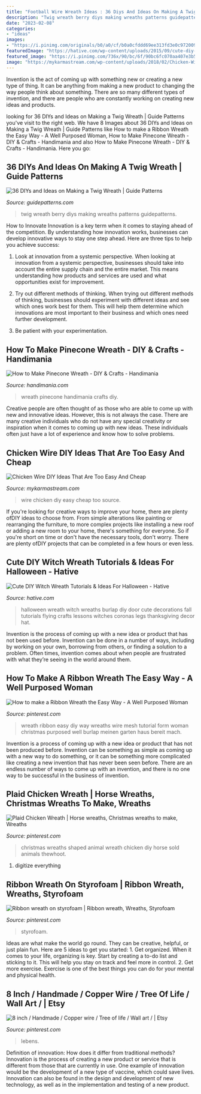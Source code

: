 ```yaml
---
title: "Football Wire Wreath Ideas : 36 Diys And Ideas On Making A Twig Wreath"
description: "Twig wreath berry diys making wreaths patterns guidepatterns"
date: "2023-02-08"
categories:
- "ideas"
images:
- "https://i.pinimg.com/originals/b0/a0/cf/b0a0cfddd69ee313fd3e0c972009b4c1.jpg"
featuredImage: "https://hative.com/wp-content/uploads/2015/09/cute-diy-witch-wreath-tutorials/14-cute-diy-witch-wreath-tutorials.jpg"
featured_image: "https://i.pinimg.com/736x/90/bc/6f/90bc6fc070aa407e3b5640f08562e716.jpg"
image: "https://mykarmastream.com/wp-content/uploads/2018/02/Chicken-Wire-diy-.jpg"
---
```



Invention is the act of coming up with something new or creating a new type of thing. It can be anything from making a new product to changing the way people think about something. There are so many different types of invention, and there are people who are constantly working on creating new ideas and products.

	

		
looking for 36 DIYs and Ideas on Making a Twig Wreath | Guide Patterns you've visit to the right web. We have 8 Images about 36 DIYs and Ideas on Making a Twig Wreath | Guide Patterns like How to make a Ribbon Wreath the Easy Way - A Well Purposed Woman, How to Make Pinecone Wreath - DIY &amp; Crafts - Handimania and also How to Make Pinecone Wreath - DIY &amp; Crafts - Handimania. Here you go:
		
    
## 36 DIYs And Ideas On Making A Twig Wreath | Guide Patterns

<img loading=lazy src="https://www.guidepatterns.com/wp-content/uploads/2016/12/Twig-and-Berry-Wreaths.jpg" onerror="this.onerror=null;this.src='https://tse3.mm.bing.net/th?id=OIP.cbt0Y-K2jltG-e7Y2zeYSQHaLJ&amp;pid=15.1';" alt="36 DIYs and Ideas on Making a Twig Wreath | Guide Patterns">

_Source: guidepatterns.com_

>twig wreath berry diys making wreaths patterns guidepatterns. 

	

How to Innovate
Innovation is a key term when it comes to staying ahead of the competition. By understanding how innovation works, businesses can develop innovative ways to stay one step ahead. Here are three tips to help you achieve success:
1. Look at innovation from a systemic perspective. When looking at innovation from a systemic perspective, businesses should take into account the entire supply chain and the entire market. This means understanding how products and services are used and what opportunities exist for improvement.

2. Try out different methods of thinking. When trying out different methods of thinking, businesses should experiment with different ideas and see which ones work best for them. This will help them determine which innovations are most important to their business and which ones need further development.

3. Be patient with your experimentation.

    
## How To Make Pinecone Wreath - DIY &amp; Crafts - Handimania

<img loading=lazy src="http://www.handimania.com/uploads/pinecone-wreath-01.jpg" onerror="this.onerror=null;this.src='https://tse2.mm.bing.net/th?id=OIP.GYwtoiddv1XTIZ7RE5CKQAHaLE&amp;pid=15.1';" alt="How to Make Pinecone Wreath - DIY &amp; Crafts - Handimania">

_Source: handimania.com_

>wreath pinecone handimania crafts diy. 

	

Creative people are often thought of as those who are able to come up with new and innovative ideas. However, this is not always the case. There are many creative individuals who do not have any special creativity or inspiration when it comes to coming up with new ideas. These individuals often just have a lot of experience and know how to solve problems.

    
## Chicken Wire DIY Ideas That Are Too Easy And Cheap

<img loading=lazy src="https://mykarmastream.com/wp-content/uploads/2018/02/Chicken-Wire-diy-.jpg" onerror="this.onerror=null;this.src='https://tse4.mm.bing.net/th?id=OIP.qqmWcwRGOrWxQBwRBTLlVgHaLH&amp;pid=15.1';" alt="Chicken Wire DIY Ideas That Are Too Easy And Cheap">

_Source: mykarmastream.com_

>wire chicken diy easy cheap too source. 

	

If you're looking for creative ways to improve your home, there are plenty ofDIY ideas to choose from. From simple alterations like painting or rearranging the furniture, to more complex projects like installing a new roof or adding a new room to your home, there's something for everyone. So if you're short on time or don't have the necessary tools, don't worry. There are plenty ofDIY projects that can be completed in a few hours or even less.

    
## Cute DIY Witch Wreath Tutorials &amp; Ideas For Halloween - Hative

<img loading=lazy src="https://hative.com/wp-content/uploads/2015/09/cute-diy-witch-wreath-tutorials/14-cute-diy-witch-wreath-tutorials.jpg" onerror="this.onerror=null;this.src='https://tse2.mm.bing.net/th?id=OIP.8dyoidn7qEXz0ZIPzTSjuQHaK_&amp;pid=15.1';" alt="Cute DIY Witch Wreath Tutorials &amp; Ideas For Halloween - Hative">

_Source: hative.com_

>halloween wreath witch wreaths burlap diy door cute decorations fall tutorials flying crafts lessons witches coronas legs thanksgiving decor hat. 

	

Invention is the process of coming up with a new idea or product that has not been used before. Invention can be done in a number of ways, including by working on your own, borrowing from others, or finding a solution to a problem. Often times, invention comes about when people are frustrated with what they’re seeing in the world around them.

    
## How To Make A Ribbon Wreath The Easy Way - A Well Purposed Woman

<img loading=lazy src="https://i.pinimg.com/736x/90/bc/6f/90bc6fc070aa407e3b5640f08562e716.jpg" onerror="this.onerror=null;this.src='https://tse4.mm.bing.net/th?id=OIP.MZRINm9GetKz4K16vbemiwHaIr&amp;pid=15.1';" alt="How to make a Ribbon Wreath the Easy Way - A Well Purposed Woman">

_Source: pinterest.com_

>wreath ribbon easy diy way wreaths wire mesh tutorial form woman christmas purposed well burlap meinen garten haus bereit mach. 

	

Invention is a process of coming up with a new idea or product that has not been produced before. Invention can be something as simple as coming up with a new way to do something, or it can be something more complicated like creating a new invention that has never been seen before. There are an endless number of ways to come up with an invention, and there is no one way to be successful in the business of invention.

    
## Plaid Chicken Wreath | Horse Wreaths, Christmas Wreaths To Make, Wreaths

<img loading=lazy src="https://i.pinimg.com/originals/b0/a0/cf/b0a0cfddd69ee313fd3e0c972009b4c1.jpg" onerror="this.onerror=null;this.src='https://tse1.mm.bing.net/th?id=OIP.w-QY-adb6Y9J09rpdenvhQHaJ3&amp;pid=15.1';" alt="Plaid Chicken Wreath | Horse wreaths, Christmas wreaths to make, Wreaths">

_Source: pinterest.com_

>christmas wreaths shaped animal wreath chicken diy horse sold animals thewhoot. 

	

1. digitize everything

    
## Ribbon Wreath On Styrofoam | Ribbon Wreath, Wreaths, Styrofoam

<img loading=lazy src="https://i.pinimg.com/736x/65/ec/25/65ec2553b63834b43a05363045eb69cf--ribbon-wreaths-ribbons.jpg" onerror="this.onerror=null;this.src='https://tse4.mm.bing.net/th?id=OIP.uO-ABjP-QrGNbjSmuxP7twHaJ3&amp;pid=15.1';" alt="Ribbon wreath on styrofoam | Ribbon wreath, Wreaths, Styrofoam">

_Source: pinterest.com_

>styrofoam. 

	

Ideas are what make the world go round. They can be creative, helpful, or just plain fun. Here are 5 ideas to get you started: 1. Get organized. When it comes to your life, organizing is key. Start by creating a to-do list and sticking to it. This will help you stay on track and feel more in control. 2. Get more exercise. Exercise is one of the best things you can do for your mental and physical health.

    
## 8 Inch / Handmade / Copper Wire / Tree Of Life / Wall Art / | Etsy

<img loading=lazy src="https://i.pinimg.com/736x/0f/e2/f1/0fe2f1e371f470b171e11a9fe90b07a2.jpg" onerror="this.onerror=null;this.src='https://tse2.mm.bing.net/th?id=OIP.ctBKPyV1qiu6-2jo60EIWwHaJ4&amp;pid=15.1';" alt="8 inch / Handmade / Copper wire / Tree of life / Wall art / | Etsy">

_Source: pinterest.com_

>lebens. 

	

Definition of innovation: How does it differ from traditional methods?
Innovation is the process of creating a new product or service that is different from those that are currently in use. One example of innovation would be the development of a new type of vaccine, which could save lives. Innovation can also be found in the design and development of new technology, as well as in the implementation and testing of a new product.

